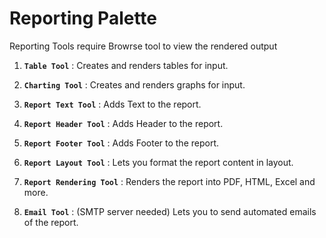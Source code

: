 # Reporting Palette

Reporting Tools require Browrse tool to view the rendered output

1. **`Table Tool`** :  Creates and renders tables for input.

2. **`Charting Tool`** :  Creates and renders graphs for input.

3. **`Report Text Tool`** :  Adds Text to the report.

4. **`Report Header Tool`** :  Adds Header to the report.

5. **`Report Footer Tool`** :  Adds Footer to the report.

6. **`Report Layout Tool`** :  Lets you format the report content in layout.

7. **`Report Rendering Tool`** :  Renders the report into PDF, HTML, Excel and more.

8. **`Email Tool`** :  (SMTP server needed) Lets you to send automated emails of the report.
